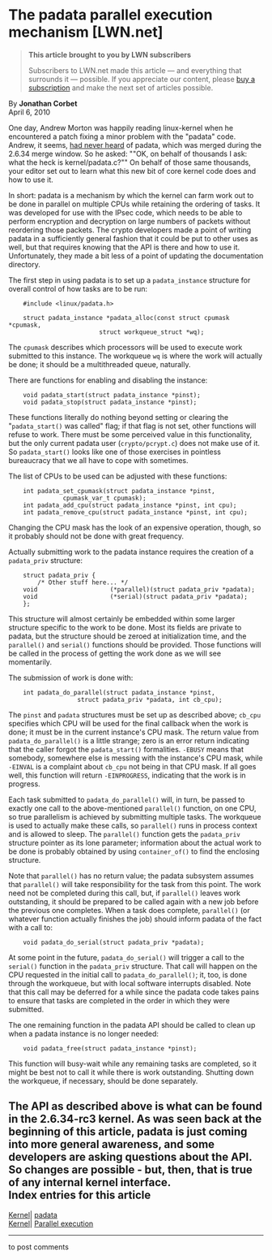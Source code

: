 # The padata parallel execution mechanism [LWN.net]

> **This article brought to you by LWN subscribers**
> 
> Subscribers to LWN.net made this article — and everything that surrounds it — possible. If you appreciate our content, please [buy a subscription](/Promo/nst-nag3/subscribe) and make the next set of articles possible. 

By **Jonathan Corbet**  
April 6, 2010 

One day, Andrew Morton was happily reading linux-kernel when he encountered a patch fixing a minor problem with the "padata" code. Andrew, it seems, [had never heard](/Articles/382259/) of padata, which was merged during the 2.6.34 merge window. So he asked: ""OK, on behalf of thousands I ask: what the heck is kernel/padata.c?"" On behalf of those same thousands, your editor set out to learn what this new bit of core kernel code does and how to use it. 

In short: padata is a mechanism by which the kernel can farm work out to be done in parallel on multiple CPUs while retaining the ordering of tasks. It was developed for use with the IPsec code, which needs to be able to perform encryption and decryption on large numbers of packets without reordering those packets. The crypto developers made a point of writing padata in a sufficiently general fashion that it could be put to other uses as well, but that requires knowing that the API is there and how to use it. Unfortunately, they made a bit less of a point of updating the documentation directory. 

The first step in using padata is to set up a `padata_instance` structure for overall control of how tasks are to be run: 
    
    
        #include <linux/padata.h>
    
        struct padata_instance *padata_alloc(const struct cpumask *cpumask,
    				         struct workqueue_struct *wq);
    

The `cpumask` describes which processors will be used to execute work submitted to this instance. The workqueue `wq` is where the work will actually be done; it should be a multithreaded queue, naturally. 

There are functions for enabling and disabling the instance: 
    
    
        void padata_start(struct padata_instance *pinst);
        void padata_stop(struct padata_instance *pinst);
    

These functions literally do nothing beyond setting or clearing the "`padata_start()` was called" flag; if that flag is not set, other functions will refuse to work. There must be some perceived value in this functionality, but the only current padata user (`crypto/pcrypt.c`) does not make use of it. So `padata_start()` looks like one of those exercises in pointless bureaucracy that we all have to cope with sometimes. 

The list of CPUs to be used can be adjusted with these functions: 
    
    
        int padata_set_cpumask(struct padata_instance *pinst,
    			   cpumask_var_t cpumask);
        int padata_add_cpu(struct padata_instance *pinst, int cpu);
        int padata_remove_cpu(struct padata_instance *pinst, int cpu);
    

Changing the CPU mask has the look of an expensive operation, though, so it probably should not be done with great frequency. 

Actually submitting work to the padata instance requires the creation of a `padata_priv` structure: 
    
    
        struct padata_priv {
            /* Other stuff here... */
    	void                    (*parallel)(struct padata_priv *padata);
    	void                    (*serial)(struct padata_priv *padata);
        };
    

This structure will almost certainly be embedded within some larger structure specific to the work to be done. Most its fields are private to padata, but the structure should be zeroed at initialization time, and the `parallel()` and `serial()` functions should be provided. Those functions will be called in the process of getting the work done as we will see momentarily. 

The submission of work is done with: 
    
    
        int padata_do_parallel(struct padata_instance *pinst,
    		           struct padata_priv *padata, int cb_cpu);
    

The `pinst` and `padata` structures must be set up as described above; `cb_cpu` specifies which CPU will be used for the final callback when the work is done; it must be in the current instance's CPU mask. The return value from `padata_do_parallel()` is a little strange; zero is an error return indicating that the caller forgot the `padata_start()` formalities. `-EBUSY` means that somebody, somewhere else is messing with the instance's CPU mask, while `-EINVAL` is a complaint about `cb_cpu` not being in that CPU mask. If all goes well, this function will return `-EINPROGRESS`, indicating that the work is in progress. 

Each task submitted to `padata_do_parallel()` will, in turn, be passed to exactly one call to the above-mentioned `parallel()` function, on one CPU, so true parallelism is achieved by submitting multiple tasks. The workqueue is used to actually make these calls, so `parallel()` runs in process context and is allowed to sleep. The `parallel()` function gets the `padata_priv` structure pointer as its lone parameter; information about the actual work to be done is probably obtained by using `container_of()` to find the enclosing structure. 

Note that `parallel()` has no return value; the padata subsystem assumes that `parallel()` will take responsibility for the task from this point. The work need not be completed during this call, but, if `parallel()` leaves work outstanding, it should be prepared to be called again with a new job before the previous one completes. When a task does complete, `parallel()` (or whatever function actually finishes the job) should inform padata of the fact with a call to: 
    
    
        void padata_do_serial(struct padata_priv *padata);
    

At some point in the future, `padata_do_serial()` will trigger a call to the `serial()` function in the `padata_priv` structure. That call will happen on the CPU requested in the initial call to `padata_do_parallel()`; it, too, is done through the workqueue, but with local software interrupts disabled. Note that this call may be deferred for a while since the padata code takes pains to ensure that tasks are completed in the order in which they were submitted. 

The one remaining function in the padata API should be called to clean up when a padata instance is no longer needed: 
    
    
        void padata_free(struct padata_instance *pinst);
    

This function will busy-wait while any remaining tasks are completed, so it might be best not to call it while there is work outstanding. Shutting down the workqueue, if necessary, should be done separately. 

The API as described above is what can be found in the 2.6.34-rc3 kernel. As was seen back at the beginning of this article, padata is just coming into more general awareness, and some developers are asking questions about the API. So changes are possible - but, then, that is true of any internal kernel interface.  
Index entries for this article  
---  
[Kernel](/Kernel/Index)| [padata](/Kernel/Index#padata)  
[Kernel](/Kernel/Index)| [Parallel execution](/Kernel/Index#Parallel_execution)  
  


* * *

to post comments 
